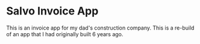 # Salvo Invoice App

This is an invoice app for my dad's construction company. This is a re-build of an app that I had originally built 6 years ago.
